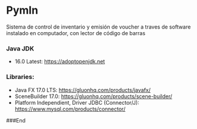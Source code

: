 # PymIn
Sistema de control de inventario y emisión de voucher a traves de software instalado en computador, con lector de código de barras

### Java JDK
- 16.0 Latest: https://adoptopenjdk.net

### Libraries:

- Java FX 17.0 LTS: https://gluonhq.com/products/javafx/
- SceneBuilder 17.0: https://gluonhq.com/products/scene-builder/
- Platform Independient, Driver JDBC (Connector/J): https://www.mysql.com/products/connector/


###End
